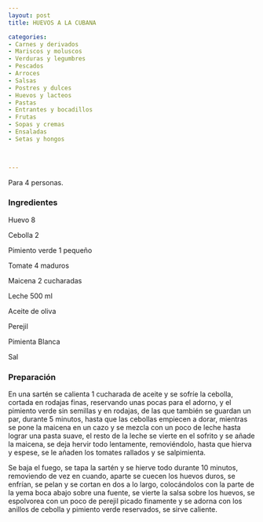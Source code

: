 ```yaml
---
layout: post
title: HUEVOS A LA CUBANA

categories:
- Carnes y derivados
- Mariscos y moluscos
- Verduras y legumbres
- Pescados
- Arroces
- Salsas
- Postres y dulces
- Huevos y lacteos
- Pastas
- Entrantes y bocadillos
- Frutas
- Sopas y cremas
- Ensaladas
- Setas y hongos
 


---
```


Para 4 personas.

<h3>Ingredientes</h3>

Huevo 8

Cebolla 2

Pimiento verde 1 pequeño

Tomate 4 maduros

Maicena 2 cucharadas

Leche 500 ml

Aceite de oliva

Perejil

Pimienta Blanca

Sal

<h3>Preparación</h3>

En una sartén se calienta 1 cucharada de aceite y se sofríe la cebolla, cortada en rodajas finas, reservando unas pocas para el adorno, y el pimiento verde sin semillas y en rodajas, de las que también se guardan un par, durante 5 minutos, hasta que las cebollas empiecen a dorar, mientras se pone la maicena en un cazo y se mezcla con un poco de leche hasta lograr una pasta suave, el resto de la leche se vierte en el sofrito y se añade la maicena, se deja hervir todo lentamente, removiéndolo, hasta que hierva y espese, se le añaden los tomates rallados y se salpimienta.

Se baja el fuego, se tapa la sartén y se hierve todo durante 10 minutos, removiendo de vez en cuando, aparte se cuecen los huevos duros, se enfrían, se pelan y se cortan en dos a lo largo, colocándolos con la parte de la yema boca abajo sobre una fuente, se vierte la salsa sobre los huevos, se espolvorea con un poco de perejil picado finamente y se adorna con los anillos de cebolla y pimiento verde reservados, se sirve caliente.

